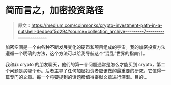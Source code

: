 # 简而言之，加密投资路径

> 原文：<https://medium.com/coinmonks/crypto-investment-path-in-a-nutshell-dedbeaf5d294?source=collection_archive---------7----------------------->

加密空间是一个由各种不断发展变化的硬币和项目组成的宇宙。我的加密投资方法遵循一个明确的方法，这个方法可以给我导航这个“混乱”世界的指南针。

我和非 crypto 的朋友聊天，他们的第一个问题通常是怎么才能买到 crypto，第二个问题是买哪个币。后者主导了任何加密投资者应该做的最重要的研究，它值得一篇专门的文章。每一个将要提到的话题都值得奉献文章进行深潜。目的…